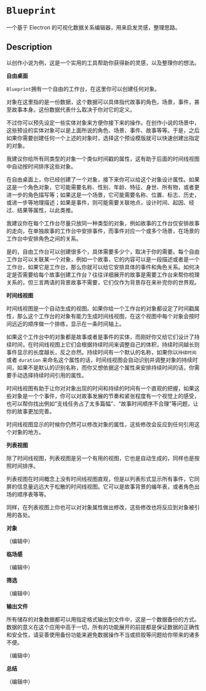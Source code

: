 # `Blueprint`

一个基于 Electron 的可视化数据关系编辑器，用来启发灵感，整理思路。

## Description

以创作小说为例，这是一个实用的工具帮助你获得新的灵感，以及整理你的想法。

**自由桌面**

`Blueprint`拥有一个自由的工作台，在这里你可以创建任何对象。

对象在这里指的是一份数据，这个数据可以具体指代故事的角色，场景，事件，甚至故事本身。这份数据代表什么取决于你对它的定义。

不过你可以预先设定一些实体对象来方便你接下来的操作。在创作小说的场景中，这些预设的实体对象可以是上面所说的角色、场景、事件、故事等等。于是，之后如果你需要创建任何一个上述的对象时，选择这个预设模版就可以快速创建出指定的对象。

我建议你给所有同类型的对象一个类似时间戳的属性，这有助于后面的时间线视图中自动按时间排序这些对象。

在自由桌面上，你已经创建了一个对象，接下来你可以给这个对象设计属性。如果这是一个角色对象，它可能需要名称、性别、年龄、特征、身世、所有物，或者更进一步的角色描写等；如果这是一个场景，它可能需要名称、位置、标志、历史，或进一步等地理描述；如果是事件，则可能需要关联地点，设计时间、起因、经过、结果等属性，以此类推。

我建议你在每个工作台尽量只放同一种类型的对象，例如故事的工作台仅安排故事的走向，在单独故事的工作台中安排事件，而事件对应一个或多个场景，在场景的工作台中安排角色之间的关系。

是的，自由工作台可以创建很多个，具体需要多少个，取决于你的需要。每个自由工作台可以关联某一个对象，例如一个故事，它的内容可以是一段描述或者是一个工作台，如果它是工作台，那么你就可以给它安排具体的事件和角色关系。如何决定是否需要给每个故事创建工作台？往往详细展开的故事是需要工作台来帮你梳理关系的，但三言两语的背景故事不需要，它们仅作为背景存在来补完你的世界观。

**时间线视图**

时间线视图是一个自动生成的视图。如果你给一个工作台的对象都设定了时间戳属性，那么这个工作台的对象有能力生成时间线视图，在这个视图中每个对象会按时间远近的顺序做一个排练，显示在一条时间轴上。

如果这个工作台中的对象都是故事或者是事件的实体，而刚好你又给它们设计了持续时间，在时间线视图上它们会根据持续时间来调整自己的体积，持续时间越长则事件显示的长度越长，反之亦然。持续时间有一个默认的名称，如果你以`持续时间`或者 `duration` 来命名这个属性的话，时间线视图会自动识别并调整对象的持续时间，如果不是默认的识别名称，而你又想依据这个属性来安排持续时间的话，你需要手动选择持续时间引用的属性。

时间线视图有助于让你对对象出现的时间和持续的时间有一个直观的把握，如果这些对象是一个个事件，你可以对故事发展的节奏和紧张程度有一个视觉上的感受，也可以帮你找出例如”支线任务占了太多篇幅”、“故事时间顺序不合理”等问题，让你的故事更加完善。

时间线视图显示的时候你仍然可以修改对象的属性，这些修改会反应到任何引用这个对象的地方。

**列表视图**

除了时间线视图，列表视图是另一个有用的视图，它也是自动生成的，同样也是按照时间排序。

列表视图在时间概念上没有时间线视图直观，但是以列表形式显示所有事件，它同屏的信息量远远大于松散的时间线视图。它可以是故事背景的编年表，或者角色出场的顺序表等等。

同样，在列表视图上你也可以对对象属性做出修改，这些修改也将反应到对象被引用的各处。

**对象**

（编辑中）

**临场感**

（编辑中）

**筛选**

（编辑中）

**输出文件**

所有储存的对象数据都可以用指定格式输出到文件中，这是一个数据备份的方式。数据的意义在这个应用中高于一切，所有的功能展开的前提都是保证数据的正确性和安全性，请妥善使用备份功能来避免数据操作不当或损毁等问题给你带来的诸多不便。

（编辑中）

**总结**

（编辑中）

